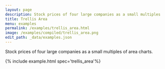 ```yaml
---
layout: page
description: Stock prices of four large companies as a small multiples of area charts.
title: Trellis Area
menu: examples
permalink: /examples/trellis_area.html
image: /examples/compiled/trellis_area.png
edit_path: _data/examples.json
---
```


Stock prices of four large companies as a small multiples of area charts.

{% include example.html spec='trellis_area'%}
